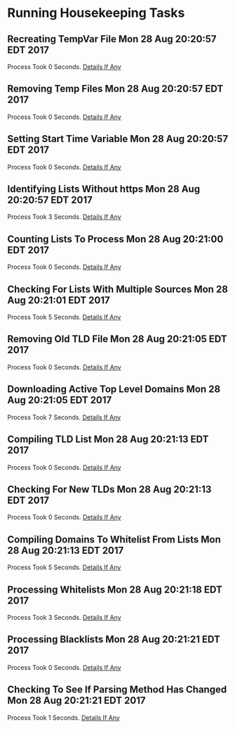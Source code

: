 # Running Housekeeping Tasks

## Recreating TempVar File Mon 28 Aug 20:20:57 EDT 2017
Process Took 0 Seconds.
[Details If Any](https://github.com/deathbybandaid/piholeparser/blob/master/RecentRunLogs/housekeepingscripts/08-Recreating-TempVar-File.md)

## Removing Temp Files Mon 28 Aug 20:20:57 EDT 2017
Process Took 0 Seconds.
[Details If Any](https://github.com/deathbybandaid/piholeparser/blob/master/RecentRunLogs/housekeepingscripts/10-Removing-Temp-Files.md)

## Setting Start Time Variable Mon 28 Aug 20:20:57 EDT 2017
Process Took 0 Seconds.
[Details If Any](https://github.com/deathbybandaid/piholeparser/blob/master/RecentRunLogs/housekeepingscripts/15-Setting-Start-Time-Variable.md)

## Identifying Lists Without https Mon 28 Aug 20:20:57 EDT 2017
Process Took 3 Seconds.
[Details If Any](https://github.com/deathbybandaid/piholeparser/blob/master/RecentRunLogs/housekeepingscripts/20-Identifying-Lists-Without-https.md)

## Counting Lists To Process Mon 28 Aug 20:21:00 EDT 2017
Process Took 0 Seconds.
[Details If Any](https://github.com/deathbybandaid/piholeparser/blob/master/RecentRunLogs/housekeepingscripts/25-Counting-Lists-To-Process.md)

## Checking For Lists With Multiple Sources Mon 28 Aug 20:21:01 EDT 2017
Process Took 5 Seconds.
[Details If Any](https://github.com/deathbybandaid/piholeparser/blob/master/RecentRunLogs/housekeepingscripts/30-Checking-For-Lists-With-Multiple-Sources.md)

## Removing Old TLD File Mon 28 Aug 20:21:05 EDT 2017
Process Took 0 Seconds.
[Details If Any](https://github.com/deathbybandaid/piholeparser/blob/master/RecentRunLogs/housekeepingscripts/40-Removing-Old-TLD-File.md)

## Downloading Active Top Level Domains Mon 28 Aug 20:21:05 EDT 2017
Process Took 7 Seconds.
[Details If Any](https://github.com/deathbybandaid/piholeparser/blob/master/RecentRunLogs/housekeepingscripts/45-Downloading-Active-Top-Level-Domains.md)

## Compiling TLD List Mon 28 Aug 20:21:13 EDT 2017
Process Took 0 Seconds.
[Details If Any](https://github.com/deathbybandaid/piholeparser/blob/master/RecentRunLogs/housekeepingscripts/48-Compiling-TLD-List.md)

## Checking For New TLDs Mon 28 Aug 20:21:13 EDT 2017
Process Took 0 Seconds.
[Details If Any](https://github.com/deathbybandaid/piholeparser/blob/master/RecentRunLogs/housekeepingscripts/49-Checking-For-New-TLDs.md)

## Compiling Domains To Whitelist From Lists Mon 28 Aug 20:21:13 EDT 2017
Process Took 5 Seconds.
[Details If Any](https://github.com/deathbybandaid/piholeparser/blob/master/RecentRunLogs/housekeepingscripts/50-Compiling-Domains-To-Whitelist-From-Lists.md)

## Processing Whitelists Mon 28 Aug 20:21:18 EDT 2017
Process Took 3 Seconds.
[Details If Any](https://github.com/deathbybandaid/piholeparser/blob/master/RecentRunLogs/housekeepingscripts/55-Processing-Whitelists.md)

## Processing Blacklists Mon 28 Aug 20:21:21 EDT 2017
Process Took 0 Seconds.
[Details If Any](https://github.com/deathbybandaid/piholeparser/blob/master/RecentRunLogs/housekeepingscripts/58-Processing-Blacklists.md)

## Checking To See If Parsing Method Has Changed Mon 28 Aug 20:21:21 EDT 2017
Process Took 1 Seconds.
[Details If Any](https://github.com/deathbybandaid/piholeparser/blob/master/RecentRunLogs/housekeepingscripts/70-Checking-To-See-If-Parsing-Method-Has-Changed.md)

